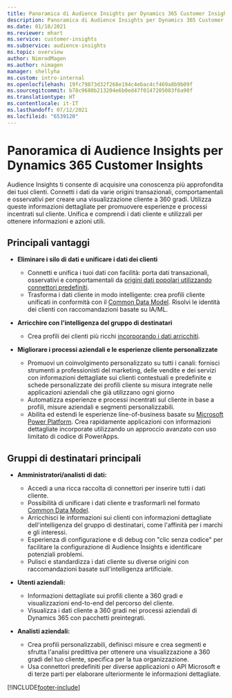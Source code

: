 ```yaml
---
title: Panoramica di Audience Insights per Dynamics 365 Customer Insights
description: Panoramica di Audience Insights per Dynamics 365 Customer Insights
ms.date: 01/18/2021
ms.reviewer: mhart
ms.service: customer-insights
ms.subservice: audience-insights
ms.topic: overview
author: NimrodMagen
ms.author: nimagen
manager: shellyha
ms.custom: intro-internal
ms.openlocfilehash: 19fc79873d32f268e194c4ebac4cf469a8b9b09f
ms.sourcegitcommit: b78c9680b213204e6b0ed47f0147205083f6a98f
ms.translationtype: HT
ms.contentlocale: it-IT
ms.lasthandoff: 07/12/2021
ms.locfileid: "6539120"
---
```

# <a name="audience-insights-for-dynamics-365-customer-insights-overview"></a>Panoramica di Audience Insights per Dynamics 365 Customer Insights

Audience Insights ti consente di acquisire una conoscenza più approfondita dei tuoi clienti. Connetti i dati da varie origini transazionali, comportamentali e osservativi per creare una visualizzazione cliente a 360 gradi. Utilizza queste informazioni dettagliate per promuovere esperienze e processi incentrati sul cliente. Unifica e comprendi i dati cliente e utilizzali per ottenere informazioni e azioni utili.

## <a name="main-benefits"></a>Principali vantaggi 

- **Eliminare i silo di dati e unificare i dati dei clienti**

  - Connetti e unifica i tuoi dati con facilità: porta dati transazionali, osservativi e comportamentali da [origini dati popolari utilizzando connettori predefiniti](data-sources.md).
  - Trasforma i dati cliente in modo intelligente: crea profili cliente unificati in conformità con il [Common Data Model](/common-data-model/). Risolvi le identità dei clienti con raccomandazioni basate su IA/ML.

- **Arricchire con l'intelligenza del gruppo di destinatari**

  - Crea profili dei clienti più ricchi [incorporando i dati arricchiti](enrichment-hub.md).  

- **Migliorare i processi aziendali e le esperienze cliente personalizzate**

  - Promuovi un coinvolgimento personalizzato su tutti i canali: fornisci strumenti a professionisti del marketing, delle vendite e dei servizi con informazioni dettagliate sui clienti contestuali e predefinite e schede personalizzate dei profili cliente su misura integrate nelle applicazioni aziendali che già utilizzano ogni giorno
  - Automatizza esperienze e processi incentrati sul cliente in base a profili, misure aziendali e segmenti personalizzabili.
  - Abilita ed estendi le esperienze line-of-business basate su [Microsoft Power Platform](https://powerplatform.microsoft.com/). Crea rapidamente applicazioni con informazioni dettagliate incorporate utilizzando un approccio avanzato con uso limitato di codice di PowerApps.  

## <a name="key-audiences"></a>Gruppi di destinatari principali

- **Amministratori/analisti di dati:**

  - Accedi a una ricca raccolta di connettori per inserire tutti i dati cliente.
  - Possibilità di unificare i dati cliente e trasformarli nel formato [Common Data Model](/common-data-model/).
  - Arricchisci le informazioni sui clienti con informazioni dettagliate dell'intelligenza del gruppo di destinatari, come l'affinità per i marchi e gli interessi.
  - Esperienza di configurazione e di debug con "clic senza codice" per facilitare la configurazione di Audience Insights e identificare potenziali problemi.
  - Pulisci e standardizza i dati cliente su diverse origini con raccomandazioni basate sull'intelligenza artificiale.  

- **Utenti aziendali:**

  - Informazioni dettagliate sui profili cliente a 360 gradi e visualizzazioni end-to-end del percorso del cliente.
  - Visualizza i dati cliente a 360 gradi nei processi aziendali di Dynamics 365 con pacchetti preintegrati.

- **Analisti aziendali:**

  - Crea profili personalizzabili, definisci misure e crea segmenti e sfrutta l'analisi predittiva per ottenere una visualizzazione a 360 gradi del tuo cliente, specifica per la tua organizzazione.  
  - Usa connettori predefiniti per diverse applicazioni o API Microsoft e di terze parti per elaborare ulteriormente le informazioni dettagliate.


[!INCLUDE[footer-include](../includes/footer-banner.md)]
